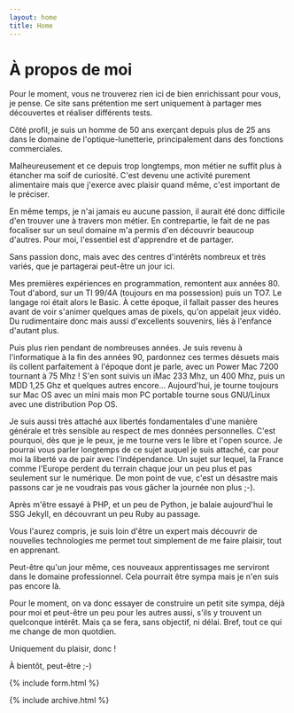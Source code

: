```yaml
---
layout: home
title: Home
---
```


# À propos de moi  
  

Pour le moment, vous ne trouverez rien ici de bien enrichissant pour vous, je pense. Ce site sans prétention me sert uniquement à partager mes découvertes et réaliser différents tests. 

Côté profil, je suis un homme de 50 ans exerçant depuis plus de 25 ans dans le domaine de l'optique-lunetterie, principalement dans des fonctions commerciales.

Malheureusement et ce depuis trop longtemps, mon métier ne suffit plus à étancher ma soif de curiosité. C'est devenu une activité purement alimentaire mais que j'exerce avec plaisir quand même, c'est important de le préciser.

En même temps, je n'ai jamais eu aucune passion, il aurait été donc difficile d'en trouver une à travers mon métier. En contrepartie, le fait de ne pas focaliser sur un  seul domaine m'a permis d'en découvrir beaucoup d'autres. Pour moi, l'essentiel est d'apprendre et de partager.

Sans passion donc, mais avec des centres d'intérêts nombreux et très variés, que je partagerai peut-être un jour ici.

Mes premières expériences en programmation, remontent aux années 80. Tout d'abord, sur un TI 99/4A (toujours en ma possession) puis un TO7. Le langage roi était alors le Basic. À cette époque, il fallait passer des heures avant de voir s'animer quelques amas de pixels, qu'on appelait jeux vidéo. Du rudimentaire donc mais aussi d'excellents souvenirs, liés à l'enfance d'autant plus.

Puis plus rien pendant de nombreuses années. Je suis revenu à l'informatique à la fin des années 90, pardonnez ces termes désuets mais ils collent parfaitement à l'époque dont je parle, avec un Power Mac 7200 tournant à 75 Mhz ! S'en sont suivis un iMac 233 Mhz, un 400 Mhz, puis un MDD 1,25 Ghz et quelques autres encore... Aujourd'hui, je tourne toujours sur Mac OS avec un mini mais mon PC portable tourne sous GNU/Linux avec une distribution Pop OS. 

Je suis aussi très attaché aux libertés fondamentales d'une manière générale et très sensible au respect de mes données personnelles. C'est pourquoi, dès que je le peux, je me tourne vers le libre et l'open source. Je pourrai vous parler longtemps de ce sujet auquel je suis attaché, car pour moi la liberté va de pair avec l'indépendance. Un sujet sur lequel, la France comme l'Europe perdent du terrain chaque jour un peu plus et pas seulement sur le numérique. De mon point de vue, c'est un désastre mais passons car je ne voudrais pas vous gâcher la journée non plus ;-).

Après m'être essayé à PHP, et un peu de Python, je balaie aujourd'hui le SSG Jekyll, en découvrant un peu Ruby au passage.

Vous l'aurez compris, je suis loin d'être un expert mais découvrir de nouvelles technologies me permet tout simplement de me faire plaisir, tout en apprenant.

Peut-être qu'un jour même, ces nouveaux apprentissages me serviront dans le domaine professionnel. Cela pourrait être sympa mais je n'en suis pas encore là.

Pour le moment, on va donc essayer de construire un petit site sympa, déjà pour moi et peut-être un peu pour les autres aussi, s'ils y trouvent un quelconque intérêt. Mais ça se fera, sans objectif, ni délai. Bref, tout ce qui me change de mon quotdien. 

Uniquement du plaisir, donc !

À bientôt, peut-être ;-)  


{% include form.html %}

  
{% include archive.html %}
